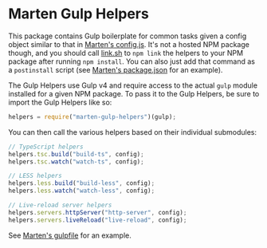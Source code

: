 Marten Gulp Helpers
====================
This package contains Gulp boilerplate for common tasks given a config object
similar to that in [Marten's config.js](../config.js). It's not a hosted NPM package
though, and you should call [link.sh](link.sh)
to `npm link` the helpers to your NPM package after running `npm install`.
You can also just add that command as a `postinstall` script (see
[Marten's package.json](../package.json) for an example).

The Gulp Helpers use Gulp v4 and require access to the actual `gulp` module
installed for a given NPM package. To pass it to the Gulp Helpers, be
sure to import the Gulp Helpers like so:

```javascript
helpers = require("marten-gulp-helpers")(gulp);
```

You can then call the various helpers based on their individual submodules:

```javascript
// TypeScript helpers
helpers.tsc.build("build-ts", config);
helpers.tsc.watch("watch-ts", config);

// LESS helpers
helpers.less.build("build-less", config);
helpers.less.watch("watch-less", config);

// Live-reload server helpers
helpers.servers.httpServer("http-server", config);
helpers.servers.liveReload("live-reload", config);
```

See [Marten's gulpfile](../gulpfile.js) for an example.
